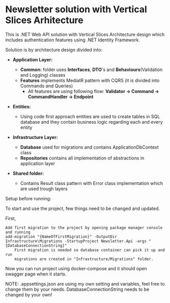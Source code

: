 # Newsletter solution with Vertical Slices Arhitecture

This is .NET Web API solution with Vertical Slices Architecture design which includes authentication features using .NET Identity Framework.

Solution is by architecture design divided into:

- **Application Layer:**
  -  **Common:** folder uses **Interfaces**, **DTO**'s and **Behaviours**(Validation and Logging) classes
  -  **Features** implements MediatR pattern with CQRS (it is divided into Commands and Queries)
      - All features are using following flow: **Validator -> Command -> CommandHandler -> Endpoint**
    
- **Entities:**
  - Using code first approach entities are used to create tables in SQL database and they contain business logic
    regarding each and every entity
    
- **Infrastructure Layer:**
  - **Database** used for migrations and contains ApplicationDbContext class
  - **Repositories** contains all implementation of abstractions in application layer
    
- **Shared folder:**
  - Contains Result class pattern with Error class implementation which are used trough layers



Setup before running:

To start and use the project, few things need to be changed and updated.

First, 

    Add first migration to the project by opening package manager console and running 
    add-migration "{NameOfFirstMigration}" -OutputDir Infrastructure\Migrations -StartupProject Newsletter.Api -args "{DatabaseConnectionString}"
        First migration is needed so database container can pick it up and run
        migrations are created in "Infrastructure/Migrations" folder.
           

Now you can run project using docker-compose and it should open swagger page when it starts.

NOTE: .appsettings.json are using my own setting and variables, feel free to change them by your needs.
      DatabaseConnectionString needs to be changed by your own!
